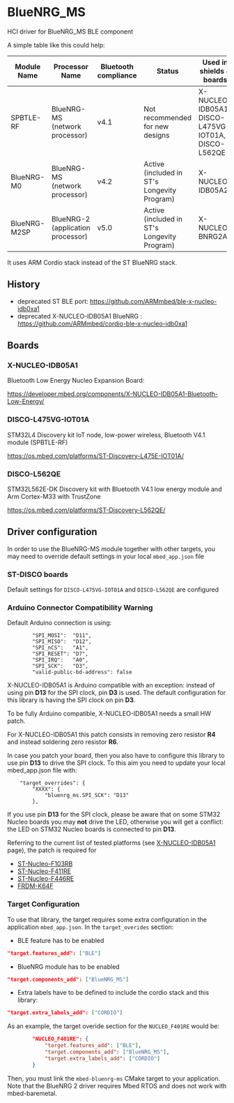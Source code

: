 # BlueNRG_MS

HCI driver for BlueNRG_MS BLE component

A simple table like this could help:

|Module Name|Processor Name|Bluetooth compliance|Status|Used in shields & boards|Link|
|-------------|-----------|-----|-|-|-|
|SPBTLE-RF    |BlueNRG-MS (network processor) |v4.1 |Not recommended for new designs             |X-NUCLEO-IDB05A1, DISCO-L475VG-IOT01A, DISCO-L562QE | https://www.st.com/en/wireless-transceivers-mcus-and-modules/spbtle-rf.html |
|BlueNRG-M0   |BlueNRG-MS (network processor) |v4.2 |Active (included in ST's Longevity Program) |X-NUCLEO-IDB05A2 | https://www.st.com/en/wireless-transceivers-mcus-and-modules/bluenrg-m0.html |
|BlueNRG-M2SP |BlueNRG-2 (application processor) |v5.0 |Active (included in ST's Longevity Program) |X-NUCLEO-BNRG2A1 | https://www.st.com/en/wireless-transceivers-mcus-and-modules/bluenrg-m2.html |


It uses ARM Cordio stack instead of the ST BlueNRG stack.

## History

- deprecated ST BLE port: https://github.com/ARMmbed/ble-x-nucleo-idb0xa1
- deprecated X-NUCLEO-IDB05A1 BlueNRG : https://github.com/ARMmbed/cordio-ble-x-nucleo-idb0xa1


## Boards

### X-NUCLEO-IDB05A1

Bluetooth Low Energy Nucleo Expansion Board:

https://developer.mbed.org/components/X-NUCLEO-IDB05A1-Bluetooth-Low-Energy/

### DISCO-L475VG-IOT01A

STM32L4 Discovery kit IoT node, low-power wireless, Bluetooth V4.1 module (SPBTLE-RF)

https://os.mbed.com/platforms/ST-Discovery-L475E-IOT01A/


### DISCO-L562QE

STM32L562E-DK Discovery kit with Bluetooth V4.1 low energy module and Arm Cortex-M33 with TrustZone

https://os.mbed.com/platforms/ST-Discovery-L562QE/


## Driver configuration

In order to use the BlueNRG-MS module together with other targets,
you may need to override default settings in your local `mbed_app.json` file

### ST-DISCO boards

Default settings for `DISCO-L475VG-IOT01A` and `DISCO-L562QE` are configured

### Arduino Connector Compatibility Warning

Default Arduino connection is using:

```
        "SPI_MOSI":  "D11",
        "SPI_MISO":  "D12",
        "SPI_nCS":   "A1",
        "SPI_RESET": "D7",
        "SPI_IRQ":   "A0",
        "SPI_SCK":   "D3",
        "valid-public-bd-address": false
```

X-NUCLEO-IDB05A1 is Arduino compatible with an exception: instead of using pin **D13** for the SPI clock, pin **D3** is used.
The default configuration for this library is having the SPI clock on pin **D3**.

To be fully Arduino compatible, X-NUCLEO-IDB05A1 needs a small HW patch.

For X-NUCLEO-IDB05A1 this patch consists in removing zero resistor **R4** and instead soldering zero resistor **R6**.

In case you patch your board, then you also have to configure this library to use pin **D13** to drive the SPI clock.
To this aim you need to update your local mbed_app.json file with:

```
    "target_overrides": {
        "XXXX": {
            "bluenrg_ms.SPI_SCK": "D13"
        },
```

If you use pin **D13** for the SPI clock, please be aware that on some STM32 Nucleo boards you may **not** drive the LED,
otherwise you will get a conflict: the LED on STM32 Nucleo boards is connected to pin **D13**.

Referring to the current list of tested platforms (see [X-NUCLEO-IDB05A1](https://developer.mbed.org/components/X-NUCLEO-IDB05A1-Bluetooth-Low-Energy/) page),
the patch is required for
- [ST-Nucleo-F103RB](https://developer.mbed.org/platforms/ST-Nucleo-F103RB/)
- [ST-Nucleo-F411RE](https://developer.mbed.org/platforms/ST-Nucleo-F411RE/)
- [ST-Nucleo-F446RE](https://developer.mbed.org/platforms/ST-Nucleo-F446RE/)
- [FRDM-K64F](https://developer.mbed.org/platforms/FRDM-K64F/)

### Target Configuration

To use that library, the target requires some extra configuration in the application `mbed_app.json`. In the `target_overides` section:   

* BLE feature has to be enabled

```json
"target.features_add": ["BLE"]
```

* BlueNRG module has to be enabled

```json
"target.components_add": ["BlueNRG_MS"]
```

* Extra labels have to be defined to include the cordio stack and this library: 

```json
"target.extra_labels_add": ["CORDIO"]
```

As an example, the target overide section for the `NUCLEO_F401RE` would be: 

```json
        "NUCLEO_F401RE": {
            "target.features_add": ["BLE"],
            "target.components_add": ["BlueNRG_MS"],
            "target.extra_labels_add": ["CORDIO"]
        }
```

Then, you must link the `mbed-bluenrg-ms` CMake target to your application.  Note that the BlueNRG 2 driver requires Mbed RTOS and does not work with mbed-baremetal.
